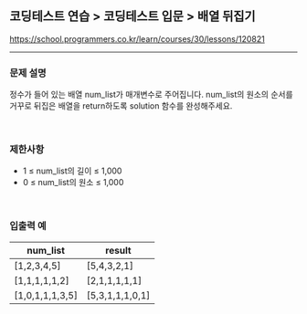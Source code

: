 ## 코딩테스트 연습 > 코딩테스트 입문 > 배열 뒤집기

https://school.programmers.co.kr/learn/courses/30/lessons/120821

---

### 문제 설명

정수가 들어 있는 배열 num_list가 매개변수로 주어집니다. num_list의 원소의 순서를 거꾸로 뒤집은 배열을 return하도록 solution 함수를 완성해주세요.

</br>

### 제한사항

- 1 ≤ num_list의 길이 ≤ 1,000
- 0 ≤ num_list의 원소 ≤ 1,000

</br>

### 입출력 예

| num_list        | result          |
| --------------- | --------------- |
| [1,2,3,4,5]     | [5,4,3,2,1]     |
| [1,1,1,1,1,2]   | [2,1,1,1,1,1]   |
| [1,0,1,1,1,3,5] | [5,3,1,1,1,0,1] |
